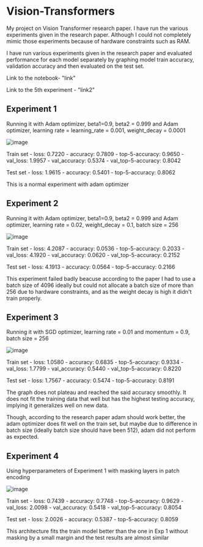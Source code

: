 # Vision-Transformers

My project on Vision Transformer research paper. I have run the various experiments given in the research paper. Although I could not completely mimic those experiments because of hardware constraints such as RAM.

I have run various experiments given in the research paper and evaluated performance for each model separately by graphing model train accuracy, validation accuracy and then evaluated on the test set.

Link to the notebook- "link"

Link to the 5th experiment - "link2"

## Experiment 1

Running it with Adam optimizer, beta1=0.9, beta2 = 0.999 and Adam optimizer, learning rate = learning_rate = 0.001, weight_decay = 0.0001


![image](https://user-images.githubusercontent.com/92864931/217338713-aa27eb5f-bb1e-4757-85d8-b9a37d22b624.png)

Train set - loss: 0.7220 - accuracy: 0.7809 - top-5-accuracy: 0.9650 - val_loss: 1.9957 - val_accuracy: 0.5374 - val_top-5-accuracy: 0.8042

Test set - loss: 1.9615 - accuracy: 0.5401 - top-5-accuracy: 0.8062

This is a normal experiment with adam optimizer 

## Experiment 2

Running it with Adam optimizer, beta1=0.9, beta2 = 0.999 and Adam optimizer, learning rate = 0.02, weight_decay = 0.1, batch size = 256

![image](https://user-images.githubusercontent.com/92864931/217511736-74f01e67-15c5-4b47-aad1-d7a4c0a08828.png)


Train set - loss: 4.2087 - accuracy: 0.0536 - top-5-accuracy: 0.2033 - val_loss: 4.1920 - val_accuracy: 0.0620 - val_top-5-accuracy: 0.2152

Test set - loss: 4.1913 - accuracy: 0.0564 - top-5-accuracy: 0.2166

This experiment failed badly beacuse according to the paper I had to use a batch size of 4096 ideally but could not allocate a batch size of more than 256 due to hardware  constraints, and as the weight decay is high it didn't train properly.

## Experiment 3

Running it with SGD optimizer, learning rate = 0.01 and momentum = 0.9, batch size = 256

![image](https://user-images.githubusercontent.com/92864931/217513460-37bd67c1-eb0d-4804-b201-36a2f1245019.png)

Train set - loss: 1.0580 - accuracy: 0.6835 - top-5-accuracy: 0.9334 - val_loss: 1.7799 - val_accuracy: 0.5440 - val_top-5-accuracy: 0.8220

Test set - loss: 1.7567 - accuracy: 0.5474 - top-5-accuracy: 0.8191

The graph does not plateau and reached the said accuracy smoothly. It does not fit the training data that well but has the highest testing accuracy, implying it generalizes well on new data.

Though, according to the research paper adam should work better, the adam optimizer does fit well on the train set, but maybe due to difference in batch size (ideally batch size should have been 512), adam did not perform as expected. 

## Experiment 4

Using hyperparameters of Experiment 1 with masking layers in patch encoding

![image](https://user-images.githubusercontent.com/92864931/217514008-49582432-1c91-4674-9c82-5753609004a0.png)

Train set - loss: 0.7439 - accuracy: 0.7748 - top-5-accuracy: 0.9629 - val_loss: 2.0098 - val_accuracy: 0.5418 - val_top-5-accuracy: 0.8054

Test set - loss: 2.0026 - accuracy: 0.5387 - top-5-accuracy: 0.8059

This architecture fits the train model better than the one in Exp 1 without masking by a small margin and the test results are almost similar




